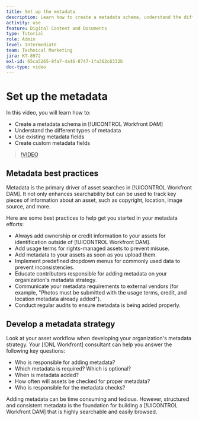 ```yaml
---
title: Set up the metadata
description: Learn how to create a metadata schema, understand the different types of metadata, use existing metadata fields, and more in [!UICONTROL Workfront DAM].
activity: use
feature: Digital Content and Documents
type: Tutorial
role: Admin
level: Intermediate
team: Technical Marketing
jira: KT-8972
exl-id: 65ca5265-8fa7-4a46-8747-1fa362c6332b
doc-type: video
---
```

# Set up the metadata

In this video, you will learn how to:

* Create a metadata schema in [!UICONTROL Workfront DAM]
* Understand the different types of metadata
* Use existing metadata fields
* Create custom metadata fields

>[!VIDEO](https://video.tv.adobe.com/v/335235/?quality=12&learn=on)

## Metadata best practices

Metadata is the primary driver of asset searches in [!UICONTROL Workfront DAM]. It not only enhances searchability but can be used to track key pieces of information about an asset, such as copyright, location, image source, and more.

Here are some best practices to help get you started in your metadata efforts:

* Always add ownership or credit information to your assets for identification outside of [!UICONTROL Workfront DAM].
* Add usage terms for rights-managed assets to prevent misuse.
* Add metadata to your assets as soon as you upload them.
* Implement predefined dropdown menus for commonly used data to prevent inconsistencies.
* Educate contributors responsible for adding metadata on your organization's metadata strategy.
* Communicate your metadata requirements to external vendors (for example, "Photos must be submitted with the usage terms, credit, and location metadata already added").
* Conduct regular audits to ensure metadata is being added properly.

## Develop a metadata strategy

Look at your asset workflow when developing your organization's metadata strategy. Your [!DNL Workfront] consultant can help you answer the following key questions:

* Who is responsible for adding metadata?
* Which metadata is required? Which is optional?
* When is metadata added?
* How often will assets be checked for proper metadata?
* Who is responsible for the metadata checks?

Adding metadata can be time consuming and tedious. However, structured and consistent metadata is the foundation for building a [!UICONTROL Workfront DAM] that is highly searchable and easily browsed.
